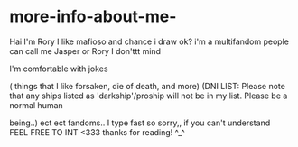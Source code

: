 # more-info-about-me-
Hai I'm Rory 
I like mafioso and chance
i draw ok?
i'm a multifandom 
people can call me Jasper or Rory I don'ttt mind  

I'm comfortable with jokes 

 ( things that I like forsaken, die of death, and more) (DNI LIST: Please note that any ships listed as 'darkship'/proship will not be   in my list. Please be a normal human 
 
 being..) ect ect fandoms.. 
I type fast so sorry,, if you can't understand  
FEEL FREE TO INT <333
thanks for reading! ^_^
